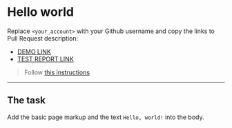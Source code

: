 # Hello world
Replace `<your_account>` with your Github username and copy the links to Pull Request description:
- [DEMO LINK](https://volodya-leskiv.github.io/layout_hello-world/)
- [TEST REPORT LINK](https://volodya-leskiv.github.io/layout_hello-world/report/html_report/)

> Follow [this instructions](https://mate-academy.github.io/layout_task-guideline/#how-to-solve-the-layout-tasks-on-github)
___

## The task
Add the basic page markup and the text `Hello, world!` into the body.
